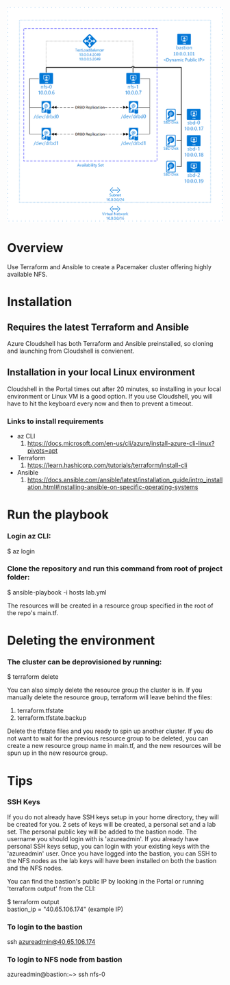 ![image info](NFS_HA.png)
# Overview
Use Terraform and Ansible to create a Pacemaker cluster offering highly available NFS.  
# Installation
## Requires the latest Terraform and Ansible
Azure Cloudshell has both Terraform and Ansible preinstalled, so cloning and launching from Cloudshell is convienent.
## Installation in your local Linux environment 
Cloudshell in the Portal times out after 20 minutes, so installing in your local environment or Linux VM is a good option.  If you use Cloudshell, you will have to hit the keyboard every now and then to prevent a timeout.
### Links to install requirements
- az CLI
    1. https://docs.microsoft.com/en-us/cli/azure/install-azure-cli-linux?pivots=apt
- Terraform
    1. https://learn.hashicorp.com/tutorials/terraform/install-cli
- Ansible    
    1. https://docs.ansible.com/ansible/latest/installation_guide/intro_installation.html#installing-ansible-on-specific-operating-systems

# Run the playbook
### Login az CLI:

$ az login

### Clone the repository and run this command from root of project folder:

$ ansible-playbook -i hosts lab.yml

The resources will be created in a resource group specified in the root of the repo's main.tf.

# Deleting the environment
### The cluster can be deprovisioned by running:

$ terraform delete

You can also simply delete the resource group the cluster is in.  If you manually delete the resource group, terraform will leave behind the files:
1. terraform.tfstate
1. terraform.tfstate.backup

Delete the tfstate files and you ready to spin up another cluster.  If you do not want to wait for the previous resource group to be deleted, you can create a new resource group name in main.tf, and the new resources will be spun up in the new resource group.

# Tips

### SSH Keys
If you do not already have SSH keys setup in your home directory, they will be created for you.  2 sets of keys will be created, a personal set and a lab set.  The personal public key will be added to the bastion node.  The username you should login with is 'azureadmin'.  If you already have personal SSH keys setup, you can login with your existing keys with the 'azureadmin' user.  Once you have logged into the bastion, you can SSH to the NFS nodes as the lab keys will have been installed on both the bastion and the NFS nodes.

You can find the bastion's public IP by looking in the Portal or running 'terraform output' from the CLI:

$ terraform output  
bastion_ip = "40.65.106.174" (example IP)

### To login to the bastion
ssh azureadmin@40.65.106.174  
### To login to NFS node from bastion
azureadmin@bastion:~> ssh nfs-0
